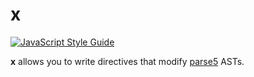 # x

[![JavaScript Style Guide](https://img.shields.io/badge/code%20style-standard-brightgreen.svg?style=flat-square)](http://standardjs.com/)

**x** allows you to write directives that modify [parse5](https://github.com/inikulin/parse5) ASTs.
